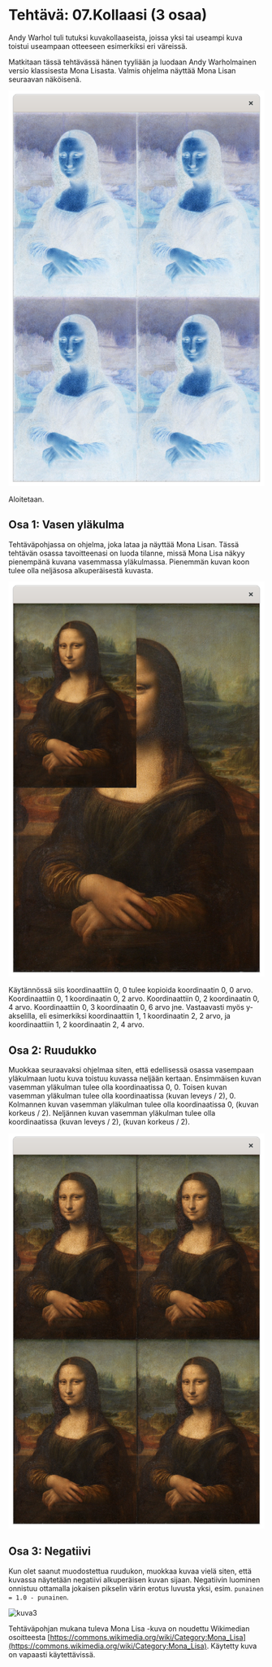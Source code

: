 # Tehtävä: 07.Kollaasi (3 osaa)

Andy Warhol tuli tutuksi kuvakollaaseista, joissa yksi tai useampi kuva 
toistui useampaan otteeseen esimerkiksi eri väreissä.

Matkitaan tässä tehtävässä hänen tyyliään ja luodaan Andy Warholmainen 
versio klassisesta Mona Lisasta. Valmis ohjelma näyttää Mona Lisan 
seuraavan näköisenä.

![Kuva](kuva0.png)

Aloitetaan.

## Osa 1: Vasen yläkulma

Tehtäväpohjassa on ohjelma, joka lataa ja näyttää Mona Lisan. 
Tässä tehtävän osassa tavoitteenasi on luoda tilanne, missä Mona Lisa näkyy 
pienempänä kuvana vasemmassa yläkulmassa. Pienemmän kuvan koon tulee olla 
neljäsosa alkuperäisestä kuvasta.

![Kuva 1](kuva1.png)

Käytännössä siis koordinaattiin 0, 0 tulee kopioida koordinaatin 0, 0 arvo. 
Koordinaattiin 0, 1 koordinaatin 0, 2 arvo. Koordinaattiin 0, 
2 koordinaatin 0, 4 arvo. Koordinaattiin 0, 3 koordinaatin 0, 6 arvo jne. 
Vastaavasti myös y-akselilla, eli esimerkiksi koordinaattiin 1, 
1 koordinaatin 2, 2 arvo, ja koordinaattiin 1, 2 koordinaatin 2, 4 arvo.

## Osa 2: Ruudukko

Muokkaa seuraavaksi ohjelmaa siten, että edellisessä osassa vasempaan 
yläkulmaan luotu kuva toistuu kuvassa neljään kertaan. Ensimmäisen kuvan 
vasemman yläkulman tulee olla koordinaatissa 0, 0. Toisen kuvan vasemman 
yläkulman tulee olla koordinaatissa (kuvan leveys / 2), 0. Kolmannen kuvan 
vasemman yläkulman tulee olla koordinaatissa 0, (kuvan korkeus / 2). 
Neljännen kuvan vasemman yläkulman tulee olla 
koordinaatissa (kuvan leveys / 2), (kuvan korkeus / 2).

![Kuva 2](kuva2.png)

## Osa 3: Negatiivi

Kun olet saanut muodostettua ruudukon, muokkaa kuvaa vielä siten, 
että kuvassa näytetään negatiivi alkuperäisen kuvan sijaan. 
Negatiivin luominen onnistuu ottamalla jokaisen pikselin värin erotus 
luvusta yksi, esim. `punainen = 1.0 - punainen`.

![kuva3](kuva3.jpg)

Tehtäväpohjan mukana tuleva Mona Lisa -kuva on noudettu Wikimedian 
osoitteesta [https://commons.wikimedia.org/wiki/Category:Mona_Lisa](https://commons.wikimedia.org/wiki/Category:Mona_Lisa). 
Käytetty kuva on vapaasti käytettävissä.


